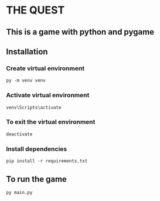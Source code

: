 # THE QUEST

## This is a game with python and pygame

## Installation

### Create virtual environment

```
py -m venv venv
```

### Activate virtual environment

```
venv\Scripts\activate
```

### To exit the virtual environment

```
deactivate
```

### Install dependencies

```
pip install -r requirements.txt
```

## To run the game

```
py main.py
```
